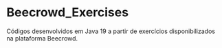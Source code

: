 # Beecrowd_Exercises
Códigos desenvolvidos em Java 19 a partir de exercícios disponibilizados na plataforma Beecrowd.
